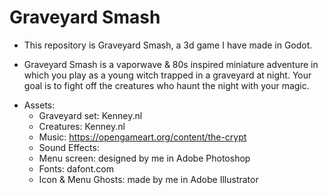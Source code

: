 # Graveyard Smash
* This repository is Graveyard Smash, a 3d game I have made in Godot.

* Graveyard Smash is a vaporwave & 80s inspired miniature adventure in which you play as a young witch trapped in a graveyard at night. Your goal is to fight off the creatures who haunt the night with your magic.

- Assets:
  - Graveyard set: Kenney.nl
  - Creatures: Kenney.nl
  - Music: https://opengameart.org/content/the-crypt
  - Sound Effects: 
  - Menu screen: designed by me in Adobe Photoshop
  - Fonts: dafont.com
  - Icon & Menu Ghosts: made by me in Adobe Illustrator
  

  

